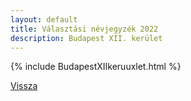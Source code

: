 ```yaml
---
layout: default
title: Választási névjegyzék 2022
description: Budapest XII. kerület
---
```


{% include BudapestXIIkeruuxlet.html %}

[Vissza](./)